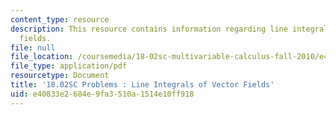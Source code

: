 ```yaml
---
content_type: resource
description: This resource contains information regarding line integrals of vector
  fields.
file: null
file_location: /coursemedia/18-02sc-multivariable-calculus-fall-2010/e40833e2684e9fa3510a1514e10ff918_MIT18_02SC_pb_60_quest.pdf
file_type: application/pdf
resourcetype: Document
title: '18.02SC Problems : Line Integrals of Vector Fields'
uid: e40833e2-684e-9fa3-510a-1514e10ff918
---
```

